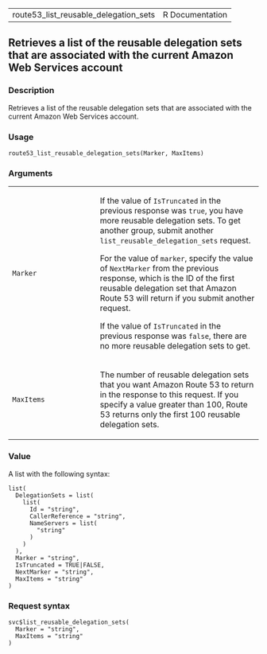 <table style="width: 100%;">
<tbody>
<tr class="odd">
<td>route53_list_reusable_delegation_sets</td>
<td style="text-align: right;">R Documentation</td>
</tr>
</tbody>
</table>

## Retrieves a list of the reusable delegation sets that are associated with the current Amazon Web Services account

### Description

Retrieves a list of the reusable delegation sets that are associated
with the current Amazon Web Services account.

### Usage

    route53_list_reusable_delegation_sets(Marker, MaxItems)

### Arguments

<table>
<colgroup>
<col style="width: 35%" />
<col style="width: 65%" />
</colgroup>
<tbody>
<tr class="odd">
<td><code
id="route53_list_reusable_delegation_sets_:_Marker">Marker</code></td>
<td><p>If the value of <code>IsTruncated</code> in the previous response
was <code>true</code>, you have more reusable delegation sets. To get
another group, submit another <code>list_reusable_delegation_sets</code>
request.</p>
<p>For the value of <code>marker</code>, specify the value of
<code>NextMarker</code> from the previous response, which is the ID of
the first reusable delegation set that Amazon Route 53 will return if
you submit another request.</p>
<p>If the value of <code>IsTruncated</code> in the previous response was
<code>false</code>, there are no more reusable delegation sets to
get.</p></td>
</tr>
<tr class="even">
<td><code
id="route53_list_reusable_delegation_sets_:_MaxItems">MaxItems</code></td>
<td><p>The number of reusable delegation sets that you want Amazon Route
53 to return in the response to this request. If you specify a value
greater than 100, Route 53 returns only the first 100 reusable
delegation sets.</p></td>
</tr>
</tbody>
</table>

### Value

A list with the following syntax:

    list(
      DelegationSets = list(
        list(
          Id = "string",
          CallerReference = "string",
          NameServers = list(
            "string"
          )
        )
      ),
      Marker = "string",
      IsTruncated = TRUE|FALSE,
      NextMarker = "string",
      MaxItems = "string"
    )

### Request syntax

    svc$list_reusable_delegation_sets(
      Marker = "string",
      MaxItems = "string"
    )
